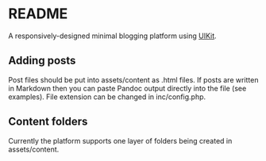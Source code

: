 # README

A responsively-designed minimal blogging platform using [UIKit](https://getuikit.com/).

## Adding posts

Post files should be put into assets/content as .html files. If posts are written in Markdown then you can paste Pandoc output directly into the file (see examples). File extension can be changed in inc/config.php.

## Content folders

Currently the platform supports one layer of folders being created in assets/content.
